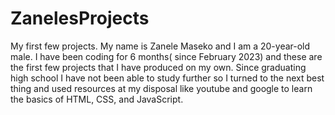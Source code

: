 # ZanelesProjects
My first few projects.
My name is Zanele Maseko and I am a 20-year-old male. I have been coding for 6 months( since February 2023) and these are the first few projects that I have produced on my own.
Since graduating high school I have not been able to study further so I turned to the next best thing and used resources at my disposal like youtube and google to learn the basics of HTML, CSS, and JavaScript.
